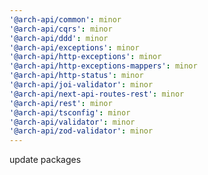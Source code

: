 ```yaml
---
'@arch-api/common': minor
'@arch-api/cqrs': minor
'@arch-api/ddd': minor
'@arch-api/exceptions': minor
'@arch-api/http-exceptions': minor
'@arch-api/http-exceptions-mappers': minor
'@arch-api/http-status': minor
'@arch-api/joi-validator': minor
'@arch-api/next-api-routes-rest': minor
'@arch-api/rest': minor
'@arch-api/tsconfig': minor
'@arch-api/validator': minor
'@arch-api/zod-validator': minor
---
```


update packages
